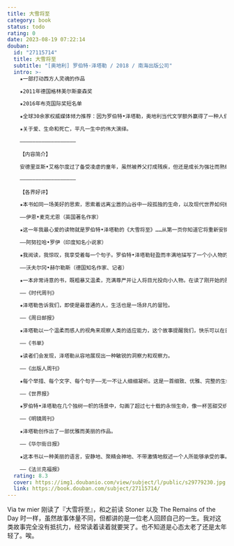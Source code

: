```yaml
---
title: 大雪将至
category: book
status: todo
rating: 0
date: 2023-08-19 07:22:14
douban:
  id: "27115714"
  title: 大雪将至
  subtitle: "[奥地利] 罗伯特·泽塔勒 / 2018 / 南海出版公司"
  intro: >-
    ★一部打动西方人灵魂的作品

    ★2011年德国格林美尔斯豪森奖

    ★2016年布克国际奖短名单

    ★全球30余家权威媒体倾力推荐：因为罗伯特•泽塔勒，奥地利当代文学额外赢得了一种人们再也不想放弃的声音。

    ★关于爱、生命和死亡，平凡一生中的伟大演绎。

    ——————————————————

    【内容简介】

    安德里亚斯•艾格尔度过了备受凌虐的童年，虽然被养父打成残疾，但还是成长为强壮而熟练的工人。他加入施工队，参与第一批高山索道的建设；与玛丽结婚过着安稳的日子，却被一次雪崩剥夺了拥有的一切；他经历过一场战争，在战俘营里待了八年的时间，见证过无数痛苦和死亡。他努力工作，也曾深爱过。在短暂而漫长的一生中，他多次与死亡擦肩而过，但他不曾怨恨，也没有怒火，而是平静地接受着降临到身上的一切，坚定地留下自己的足迹。

    ——————————————————

    【各界好评】

    ★本书如同一场美好的思索，思索着远离尘嚣的山谷中一段孤独的生命，以及现代世界如何缓缓地到来。

    ——伊恩•麦克尤恩（英国著名作家）

    ★这一年我最心爱的读物就是罗伯特•泽塔勒的《大雪将至》……从第一页你知道它将重新安排你的精神世界。这是一个令人惊叹、令人心碎的故事，它封装了一个变化、失去和恢复的世界。

    ——阿努拉哈•罗伊（印度知名小说家）

    ★我阅读，我惊叹，我享受着每一个句子。罗伯特•泽塔勒轻盈而丰满地描写了一个小人物的大感情。

    ——沃夫尔冈•赫尔勒斯（德国知名作家、记者）

    ★一本非常诗意的书，既粗暴又温柔，充满尊严并让人将目光投向小人物。在读了刚开始的那几页后，会舍不得将它放到一边，这证明文学并非依赖引起轰动的题材。

    ——《时代周刊》

    ★泽塔勒告诉我们，即使是最普通的人，生活也是一场非凡的冒险。

    ——《周日邮报》

    ★泽塔勒以一个温柔而感人的视角来观察人类的适应能力，这个故事提醒我们，快乐可以在日常生活和简单的事情中找到。

    ——《书单》

    ★读者们会发现，泽塔勒从容地展现出一种敏锐的洞察力和观察力。

    ——《出版人周刊》

    ★每个举措、每个文字、每个句子——无一不让人细细凝听。这是一首细致、优雅、完整的生命之歌。整个人沉静下来、不能自已，当故事中的悲伤突然止息，却又带来撕心裂肺的大笑和巨大的惊愕。

    ——《世界报》

    ★罗伯特•泽塔勒在几个独树一帜的场景中，勾画了超过七十载的永恒生命，像一杯苦甜交织的日落鸡尾酒。

    ——《明镜周刊》

    ★泽塔勒创作出了一部优雅而美丽的作品。

    ——《华尔街日报》

    ★这本书以一种美丽的语言，安静地、聚精会神地、不带激情地叙述一个人所能够承受的事。这是一位多么令人赞赏的作者，以一本令人无法忘怀的书如此深刻地感动人心。

    ——《法兰克福报》
  rating: 8.3
  cover: https://img1.doubanio.com/view/subject/l/public/s29779230.jpg
  link: https://book.douban.com/subject/27115714/
---
```


Via tw mier 刚读了『大雪将至』，和之前读 Stoner 以及 The Remains of the Day 时一样，虽然故事体量不同，但都讲的是一位老人回顾自己的一生。我对这类故事完全没有抵抗力，经常读着读着就要哭了。也不知道是心态太老了还是太年轻了。唉。
